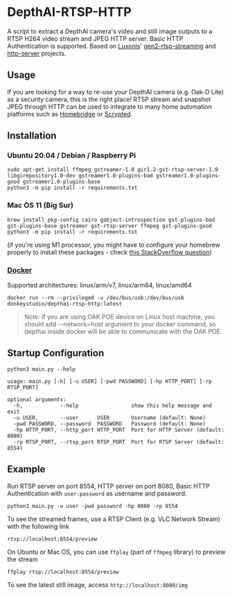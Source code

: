 # DepthAI-RTSP-HTTP

A script to extract a DepthAI camera's video and still image outputs to a RTSP H264 video stream and JPEG HTTP server. Basic HTTP Authentication is supported. Based on [Luxonis](https://github.com/luxonis)' [gen2-rtsp-streaming](https://github.com/luxonis/depthai-experiments/tree/master/gen2-rtsp-streaming) and [http-server](https://github.com/luxonis/depthai-python/blob/main/examples/Script/script_http_server.py) projects.

## Usage
If you are looking for a way to re-use your DepthAI camera (e.g. Oak-D Lite) as a security camera, this is the right place! RTSP stream and snapshot JPEG through HTTP can be used to integrate to many home automation platforms such as [Homebridge](https://homebridge.io) or [Scrypted](https://github.com/koush/scrypted).

## Installation
### Ubuntu 20.04 / Debian / Raspberry Pi

```
sudo apt-get install ffmpeg gstreamer-1.0 gir1.2-gst-rtsp-server-1.0 libgirepository1.0-dev gstreamer1.0-plugins-bad gstreamer1.0-plugins-good gstreamer1.0-plugins-base
python3 -m pip install -r requirements.txt
```

### Mac OS 11 (Big Sur)

```
brew install pkg-config cairo gobject-introspection gst-plugins-bad gst-plugins-base gstreamer gst-rtsp-server ffmpeg gst-plugins-good
python3 -m pip install -r requirements.txt
```

(if you're using M1 processor, you might have to configure your homebrew properly to install these packages - check [this StackOverflow question](https://stackoverflow.com/q/64882584))

### [Docker](https://hub.docker.com/r/donkeystudio/depthai-rtsp-http)
Supported architectures: linux/arm/v7, linux/arm64, linux/amd64
```
docker run --rm --privileged -v /dev/bus/usb:/dev/bus/usb donkeystudio/depthai-rtsp-http:latest
```
> Note: If you are using OAK POE device on Linux host machine, you should add --network=host argument to your docker command, so depthai inside docker will be able to communicate with the OAK POE.

## Startup Configuration
```
python3 main.py --help
```
```
usage: main.py [-h] [-u USER] [-pwd PASSWORD] [-hp HTTP_PORT] [-rp RTSP_PORT]

optional arguments:
  -h,            --help                 show this help message and exit
  -u USER,       --user      USER       Username (default: None)
  -pwd PASSWORD, --password  PASSWORD   Password (default: None)
  -hp HTTP_PORT, --http_port HTTP_PORT  Port for HTTP Server (default: 8080)
  -rp RTSP_PORT, --rtsp_port RTSP_PORT  Port for RTSP Server (default: 8554)
```

## Example

Run RTSP server on port 8554, HTTP server on port 8080, Basic HTTP Authentication with `user:password` as username and password.

```
python3 main.py -u user -pwd password -hp 8080 -rp 8554
```

To see the streamed frames, use a RTSP Client (e.g. VLC Network Stream) with the following link

```
rtsp://localhost:8554/preview
```

On Ubuntu or Mac OS, you can use `ffplay` (part of `ffmpeg` library) to preview the stream

```
ffplay rtsp://localhost:8554/preview
```

To see the latest still image, access `http://localhost:8080/img`
